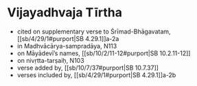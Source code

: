 # Vijayadhvaja Tīrtha

* cited on supplementary verse to Śrīmad-Bhāgavatam, [[sb/4/29/1#purport|SB 4.29.1]]a-2a
* in Madhvācārya-sampradāya, N113
* on Māyādevī’s names, [[sb/10/2/11-12#purport|SB 10.2.11-12]]
* on nivṛtta-tarṣaiḥ, N103
* verse added by, [[sb/10/7/37#purport|SB 10.7.37]]
* verses included by, [[sb/4/29/1#purport|SB 4.29.1]]a-2b
